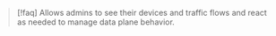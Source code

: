 >[!faq] Allows admins to see their devices and traffic flows and react as needed to manage data plane behavior.

